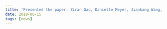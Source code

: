 ```yaml
---
title: 'Presented the paper: Ziran Gao, Danielle Meyer, Jiankang Wang, “Visualizing the Impact of PEV Charging on the Power Grid” at ITEC 2018.'
date: 2018-06-15
tags: [news]
---
```

